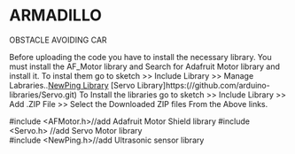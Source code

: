 # ARMADILLO 
OBSTACLE AVOIDING CAR


Before uploading the code you have to install the necessary library. You must install the AF_Motor library and Search for Adafruit Motor library and install it. To instal them go to sketch >> Include Library >> Manage Labraries..[NewPing Library](https://github.com/livetronic/Arduino-NewPing) [Servo Library]https:(//github.com/arduino-libraries/Servo.git) To Install the libraries go to sketch >> Include Library >> Add .ZIP File >> Select the Downloaded ZIP files From the Above links.

#include <AFMotor.h>//add Adafruit Motor Shield library
#include <Servo.h> //add Servo Motor library            
#include <NewPing.h>//add Ultrasonic sensor library


